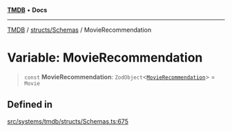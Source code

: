 [**TMDB**](../../../README.md) • **Docs**

***

[TMDB](../../../README.md) / [structs/Schemas](../README.md) / MovieRecommendation

# Variable: MovieRecommendation

> `const` **MovieRecommendation**: `ZodObject`\<[`MovieRecommendation`](../type-aliases/MovieRecommendation.md)\> = `Movie`

## Defined in

[src/systems/tmdb/structs/Schemas.ts:675](https://github.com/Norviah/media-hub/blob/65ee01fce9c30692d28d2f4e608ea7f18b4d7381/src/systems/tmdb/structs/Schemas.ts#L675)
